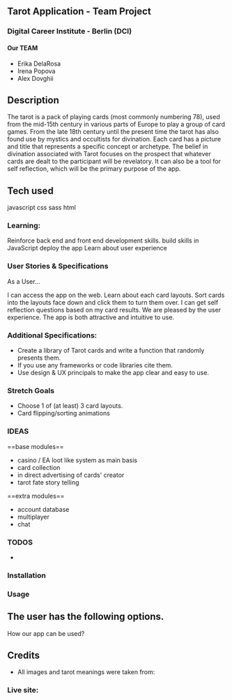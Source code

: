 ## Tarot Application - Team Project 

### Digital Career Institute - Berlin (DCI)

#### Our TEAM

- Erika DelaRosa
- Irena Popova
- Alex Dovghii

## Description 

The tarot is a pack of playing cards (most commonly numbering 78), used from the mid-15th century in various parts of Europe to play a group of card games. From the late 18th century until the present time the tarot has also found use by mystics and occultists for divination. Each card has a picture and title that represents a specific concept or archetype. The belief in divination associated with Tarot focuses on the prospect that whatever cards are dealt to the participant will be revelatory. It can also be a tool for self reflection, which will be the primary purpose of the app.

## Tech used
javascript 
css
sass
html


### Learning:

Reinforce back end and front end development skills.
build skills in JavaScript
deploy the app 
Learn about user experience

### User Stories & Specifications
As a User...

 I can access the app on the web.
 Learn about each card layouts.
 Sort cards into the layouts face down and click them to turn them over.
 I can get self reflection questions based on my card results.
 We are pleased by the user experience. The app is both attractive and intuitive to use.

### Additional Specifications:
 - Create a library of Tarot cards and write a function that randomly presents them.
 - If you use any frameworks or code libraries cite them.
 - Use design & UX principals to make the app clear and easy to use.

### Stretch Goals

- Choose 1 of (at least) 3 card layouts.
- Card flipping/sorting animations


### IDEAS
==base modules==
- casino / EA loot like system as main basis
- card collection 
- in direct advertising of cards' creator
- tarot fate story telling
  
==extra modules==
- account database
- multiplayer
- chat


### TODOS

- 

### Installation

### Usage
The user has the following options.
- 
How our app can be used?

## Credits

- All images and tarot meanings were taken from: 


### Live site:


